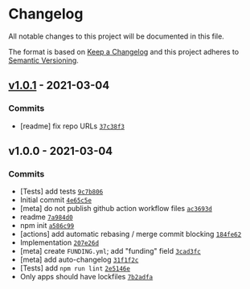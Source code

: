 # Changelog

All notable changes to this project will be documented in this file.

The format is based on [Keep a Changelog](https://keepachangelog.com/en/1.0.0/) and this project adheres to [Semantic Versioning](https://semver.org/spec/v2.0.0.html).

## [v1.0.1](https://github.com/inspect-js/is-shared-array-buffer/compare/v1.0.0...v1.0.1) - 2021-03-04

### Commits

* \[readme\] fix repo URLs [`37c38f3`](https://github.com/inspect-js/is-shared-array-buffer/commit/37c38f347392da177197dd2fd518b61240a56203)

## v1.0.0 - 2021-03-04

### Commits

* \[Tests\] add tests [`9c7b806`](https://github.com/inspect-js/is-shared-array-buffer/commit/9c7b806ab1528814308a7420f8198644f55c916f)
* Initial commit [`4e65c5e`](https://github.com/inspect-js/is-shared-array-buffer/commit/4e65c5ecdaa255162bc6507de4ff98cea2472e3b)
* \[meta\] do not publish github action workflow files [`ac3693d`](https://github.com/inspect-js/is-shared-array-buffer/commit/ac3693db8ec26db5444ef4b46aa38a81e8841d30)
* readme [`7a984d0`](https://github.com/inspect-js/is-shared-array-buffer/commit/7a984d0db73b77943f6731098134e3351a36793b)
* npm init [`a586c99`](https://github.com/inspect-js/is-shared-array-buffer/commit/a586c99316f3c8ae4fd5125621ea933e97a1bf1b)
* \[actions\] add automatic rebasing / merge commit blocking [`184fe62`](https://github.com/inspect-js/is-shared-array-buffer/commit/184fe622680d523e89ac322fa1a52dbba46a8fc0)
* Implementation [`207e26d`](https://github.com/inspect-js/is-shared-array-buffer/commit/207e26d1128930f28384cb213b38d69fd52bbd7c)
* \[meta\] create `FUNDING.yml`; add "funding" field [`3cad3fc`](https://github.com/inspect-js/is-shared-array-buffer/commit/3cad3fc9509f91fbc71e84565529f53a94d538d4)
* \[meta\] add auto-changelog [`31f1f2c`](https://github.com/inspect-js/is-shared-array-buffer/commit/31f1f2cbcd616d6c09089d62198d5cc775053324)
* \[Tests\] add `npm run lint` [`2e5146e`](https://github.com/inspect-js/is-shared-array-buffer/commit/2e5146e18f44533382a781fa09a50d4f47caa0e5)
* Only apps should have lockfiles [`7b2adfa`](https://github.com/inspect-js/is-shared-array-buffer/commit/7b2adfad6dcd95271ab6ba34658a9a1a21dbeacf)

